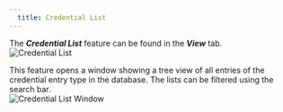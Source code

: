 ```yaml
---
  title: Credential List
---
```

The ***Credential List*** feature can be found in the ***View*** tab.  
![Credential List](https://webdevolutions.azureedge.net/docs/en/rdm/mac/RDMMac0026.png) 

This feature opens a window showing a tree view of all entries of the credential entry type in the database. The lists can be filtered using the search bar.  
![Credential List Window](https://webdevolutions.azureedge.net/docs/en/rdm/mac/RDMMac0034.png) 

